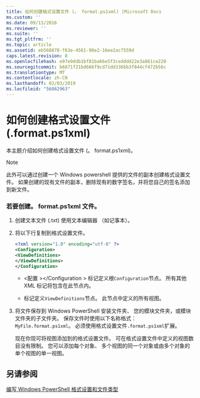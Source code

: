 ```yaml
---
title: 如何创建格式设置文件 (。 format.ps1xml) |Microsoft Docs
ms.custom: ''
ms.date: 09/13/2016
ms.reviewer: ''
ms.suite: ''
ms.tgt_pltfrm: ''
ms.topic: article
ms.assetid: eb568878-f63e-4561-98e2-16ee2ac7559d
caps.latest.revision: 8
ms.openlocfilehash: e97e9ddb1bf81ba66e5f3cedddd22e3a861ce228
ms.sourcegitcommit: b6871f21bd666f9cd71dd336bb3f844cf472b56c
ms.translationtype: MT
ms.contentlocale: zh-CN
ms.lasthandoff: 02/03/2019
ms.locfileid: "56862963"
---
```

# <a name="how-to-create-a-formatting-file-formatps1xml"></a>如何创建格式设置文件 (.format.ps1xml)

本主题介绍如何创建格式设置文件 (。 format.ps1xml)。

> [!NOTE]
> 此外可以通过创建一个 Windows powershell 提供的文件的副本创建格式设置文件。 如果创建的现有文件的副本，删除现有的数字签名，并将您自己的签名添加到新文件。

### <a name="to-create-a-formatps1xml-file"></a>若要创建。 format.ps1xml 文件。

1. 创建文本文件 (.txt) 使用文本编辑器 （如记事本）。

2. 将以下行复制到格式设置文件。

   ```xml
   <?xml version="1.0" encoding="utf-8" ?>
   <Configuration>
   <ViewDefinitions>
   </ViewDefinitions>
   </Configuration>
   ```

   - \<配置 >\</Configuration > 标记定义根`Configuration`节点。 所有其他 XML 标记将包含在此节点内。

   - <ViewDefinitions> </ViewDefinitions>标记定义`ViewDefinitions`节点。 此节点中定义的所有视图。

3. 将文件保存到 Windows PowerShell 安装文件夹、 您的模块文件夹，或模块文件夹的子文件夹。 保存文件时使用以下名称格式： `MyFile.format.ps1xml`。 必须使用格式设置文件`.format.ps1xml`扩展。

   现在你现可将视图添加到的格式设置文件。 可在格式设置文件中定义的视图数目没有限制。 您可以添加每个对象、 多个视图的同一个对象或由多个对象的单个视图的单一视图。

## <a name="see-also"></a>另请参阅

[编写 Windows PowerShell 格式设置和文件类型](./writing-a-powershell-formatting-file.md)
